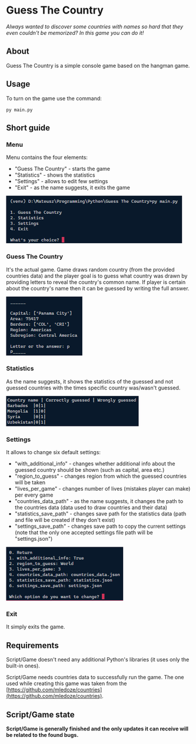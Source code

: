 # Guess The Country
*Always wanted to discover some countries with names so hard that they even couldn't be memorized? In this game you can do it!*

## About
Guess The Country is a simple console game based on the hangman game.

## Usage
To turn on the game use the command:
```
py main.py
```

## Short guide
### Menu
Menu contains the four elements:
- "Guess The Country" - starts the game
- "Statistics" - shows the statistics
- "Settings" - allows to edit few settings
- "Exit" - as the name suggests, it exits the game

![Menu screenshot](images/menu.png)

### Guess The Country
It's the actual game. Game draws random country (from the provided countries data) and the player goal is to guess what country was drawn by providing letters to reveal the country's common name. If player is certain about the country's name then it can be guessed by writing the full answer.

![Guess The Country gameplay screenshot](images/guess_the_country.png)

### Statistics
As the name suggests, it shows the statistics of the guessed and not guessed countries with the times specific country was/wasn't guessed.

![Statistics screenshot](images/statistics.png)

### Settings
It allows to change six default settings:
- "with_additional_info" - changes whether additional info about the guessed country should be shown (such as capital, area etc.)
- "region_to_guess" - changes region from which the guessed countries will be taken
- "lives_per_game" - changes number of lives (mistakes player can make) per every game
- "countries_data_path" - as the name suggests, it changes the path to the countries data (data used to draw countries and their data)
- "statistics_save_path" - changes save path for the statistics data (path and file will be created if they don't exist)
- "settings_save_path" - changes save path to copy the current settings (note that the only one accepted settings file path will be "settings.json")

![Settings screenshot](images/settings.png)

### Exit
It simply exits the game.

## Requirements
Script/Game doesn't need any additional Python's libraries (it uses only the built-in ones).

Script/Game needs countries data to successfully run the game. The one used while creating this game was taken from the [https://github.com/mledoze/countries](https://github.com/mledoze/countries).

## Script/Game state
**Script/Game is generally finished and the only updates it can receive will be related to the found bugs.**